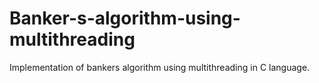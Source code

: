 # Banker-s-algorithm-using-multithreading
Implementation of bankers algorithm using multithreading in C language.

